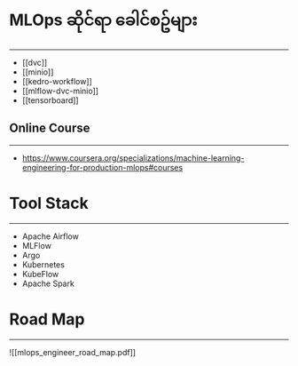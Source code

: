 
# MLOps ဆိုင်ရာ ခေါင်စဥ်များ
---
* [[dvc]]
* [[minio]]
* [[kedro-workflow]]
* [[mlflow-dvc-minio]]
* [[tensorboard]]
## Online Course 
---
- https://www.coursera.org/specializations/machine-learning-engineering-for-production-mlops#courses 

# Tool Stack
---
- Apache Airflow
- MLFlow
- Argo
- Kubernetes
- KubeFlow
- Apache Spark




# Road Map
---
![[mlops_engineer_road_map.pdf]]